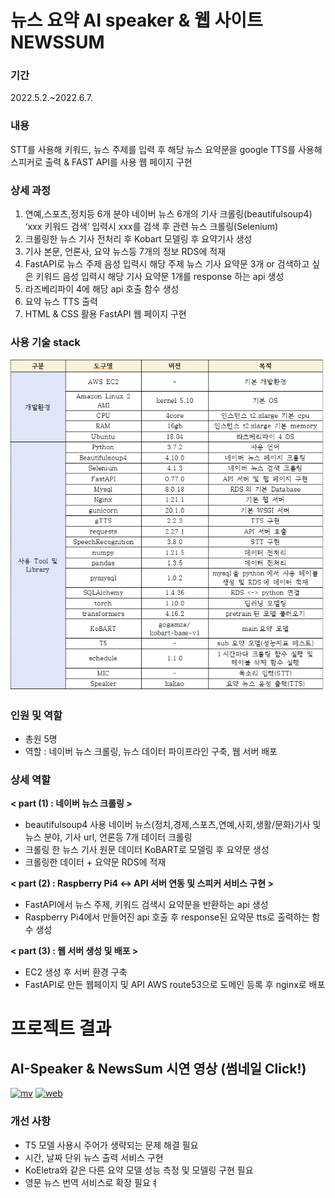 
 # 뉴스 요약 AI speaker & 웹 사이트 NEWSSUM
 
 ### 기간  
 2022.5.2.~2022.6.7.  
 
 ### 내용   
 STT를 사용해 키워드, 뉴스 주제를 입력 후 해당 뉴스 요약문을 google TTS를 사용해 스피커로 출력 & FAST API를 사용 웹 페이지 구현  
 
 ### 상세 과정
 
1. 연예,스포츠,정치등 6개 분야 네이버 뉴스 6개의 기사 크롤링(beautifulsoup4) ‘xxx 키워드 검색‘ 입력시 xxx를 검색 후 관련 뉴스 크롤링(Selenium) 
2. 크롤링한 뉴스 기사 전처리 후 Kobart 모델링 후 요약기사 생성 
3. 기사 본문, 언론사, 요약 뉴스등 7개의 정보 RDS에 적재 
4. FastAPI로 뉴스 주제 음성 입력시 해당 주제 뉴스 기사 요약문 3개 or 검색하고 싶은 키워드 음성 입력시 해당 기사 요약문 1개를 response 하는 api 생성 
5. 라즈베리파이 4에 해당 api 호출 함수 생성 
6. 요약 뉴스 TTS 출력 
7. HTML & CSS 활용 FastAPI 웹 페이지 구현
 
 ### 사용 기술 stack
 
 ![image](./test_code1/stack.png)


### 인원 및 역할
- 총원 5명 
- 역할 : 네이버 뉴스 크롤링, 뉴스 데이터 파이프라인 구축, 웹 서버 배포

### 상세 역할
**< part (1) : 네이버 뉴스 크롤링 >**  
   - beautifulsoup4 사용 네이버 뉴스(정치,경제,스포츠,연예,사회,생활/문화)기사 및 뉴스 분야, 기사 url, 언론등 7개 데이터 크롤링
   - 크롤링 한 뉴스 기사 원문 데이터 KoBART로 모델링 후 요약문 생성 
   - 크롤링한 데이터 + 요약문 RDS에 적재

**< part (2) : Raspberry Pi4 ↔ API 서버 연동 및 스피커 서비스 구현 >**
   - FastAPI에서 뉴스 주제, 키워드 검색시 요약문을 반환하는 api 생성
   - Raspberry Pi4에서 만들어진 api 호출 후 response된 요약문 tts로 출력하는 함수 생성  

**< part (3) : 웹 서버 생성 및 배포 >**
   - EC2 생성 후 서버 환경 구축
   - FastAPI로 만든 웹페이지 및 API AWS route53으로 도메인 등록 후 nginx로 배포

# 프로젝트 결과

## AI-Speaker & NewsSum 시연 영상 (썸네일 Click!)
[![mv](https://img.youtube.com/vi/i5SYENVIA4M/hqdefault.jpg)](https://www.youtube.com/watch?v=i5SYENVIA4M)
[![web](https://img.youtube.com/vi/gvhjLhK6EMc/hqdefault.jpg)](https://www.youtube.com/watch?v=gvhjLhK6EMc)


### 개선 사항
- T5 모델 사용시 주어가 생략되는 문제 해결 필요
- 시간, 날짜 단위 뉴스 출력 서비스 구현
- KoEletra와 같은 다른 요약 모델 성능 측정 및 모델링 구현 필요
- 영문 뉴스 번역 서비스로 확장 필요ㅕ 
